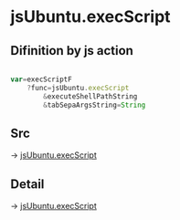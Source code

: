 # jsUbuntu.execScript

## Difinition by js action

```js.js

var=execScriptF
	?func=jsUbuntu.execScript
		&executeShellPathString
		&tabSepaArgsString=String
```

## Src

-> [jsUbuntu.execScript](https://github.com/puutaro/CommandClick/blob/master/app/src/main/java/com/puutaro/commandclick/fragment_lib/terminal_fragment/js_interface/JsUbuntu.kt#L35)

## Detail

-> [jsUbuntu.execScript](https://github.com/puutaro/CommandClick/blob/master/md/developer/js_interface/details/JsUbuntu/execScript.md)
